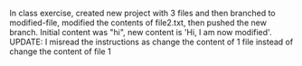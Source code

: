 In class exercise, created new project with 3 files and then branched to modified-file, modified the contents of file2.txt, then pushed the new branch. Initial content was "hi", new content is 'Hi, I am now modified'.
UPDATE: I misread the instructions as change the content of 1 file instead of change the content of file 1
